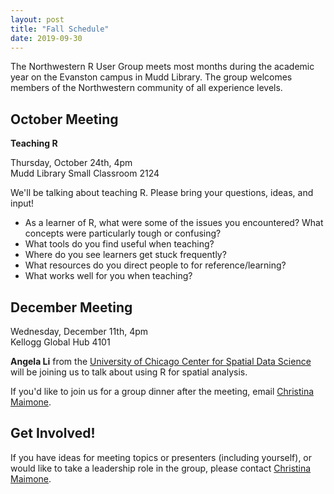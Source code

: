 ```yaml
---
layout: post
title: "Fall Schedule"
date: 2019-09-30
---
```


The Northwestern R User Group meets most months during the academic year on the Evanston campus in Mudd Library.  The group welcomes members of the Northwestern community of all experience levels. 

## October Meeting

**Teaching R**

Thursday, October 24th, 4pm \
Mudd Library Small Classroom 2124

We'll be talking about teaching R.  Please bring your questions, ideas, and input!  

- As a learner of R, what were some of the issues you encountered?  What concepts were particularly tough or confusing?
- What tools do you find useful when teaching?
- Where do you see learners get stuck frequently?
- What resources do you direct people to for reference/learning?
- What works well for you when teaching?



## December Meeting

Wednesday, December 11th, 4pm \
Kellogg Global Hub 4101

**Angela Li** from the [University of Chicago Center for Spatial Data Science](https://spatial.uchicago.edu/directories/full/team) will be joining us to talk about using R for spatial analysis.

If you'd like to join us for a group dinner after the meeting, email [Christina Maimone](mailto:christina.maimone@northwestern.edu).



## Get Involved!

If you have ideas for meeting topics or presenters (including yourself), or would like to take a leadership role in the group, please contact [Christina Maimone](mailto:christina.maimone@northwestern.edu).
